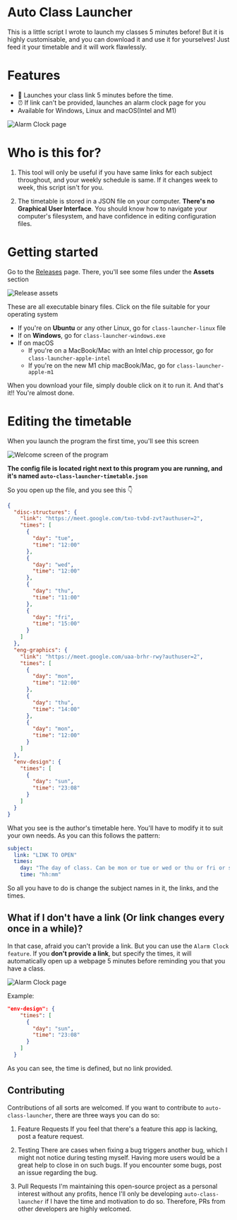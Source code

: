 # Auto Class Launcher

This is a little script I wrote to launch my classes 5 minutes before! But it is highly customisable, and you can download it and use it for yourselves! Just feed it your timetable and it will work flawlessly.

# Features

- 🚀 Launches your class link 5 minutes before the time.
- ⏰ If link can't be provided, launches an alarm clock page for you
- Available for Windows, Linux and macOS(Intel and M1)

![Alarm Clock page](./images/alarm-clock-page.png)

# Who is this for?

1. This tool will only be useful if you have same links for each subject throughout, and your weekly schedule is same. If it changes week to week, this script isn't for you.

2. The timetable is stored in a JSON file on your computer. **There's no Graphical User Interface**. You should know how to navigate your computer's filesystem, and have confidence in editing configuration files.

# Getting started

Go to the [Releases](https://github.com/PuruVJ/auto-class-launcher/releases) page. There, you'll see some files under the **Assets** section

![Release assets](./images/releases-assets.png)

These are all executable binary files. Click on the file suitable for your operating system

- If you're on **Ubuntu** or any other Linux, go for `class-launcher-linux` file
- If on **Windows**, go for `class-launcher-windows.exe`
- If on macOS
  - If you're on a MacBook/Mac with an Intel chip processor, go for `class-launcher-apple-intel`
  - If you're on the new M1 chip macBook/Mac, go for `class-launcher-apple-m1`

When you download your file, simply double click on it to run it. And that's it!! You're almost done.

# Editing the timetable

When you launch the program the first time, you'll see this screen

![Welcome screen of the program](./images/program-startup-welcome.png)

**The config file is located right next to this program you are running, and it's named `auto-class-launcher-timetable.json`**

So you open up the file, and you see this 👇

```json
{
  "disc-structures": {
    "link": "https://meet.google.com/txo-tvbd-zvt?authuser=2",
    "times": [
      {
        "day": "tue",
        "time": "12:00"
      },
      {
        "day": "wed",
        "time": "12:00"
      },
      {
        "day": "thu",
        "time": "11:00"
      },
      {
        "day": "fri",
        "time": "15:00"
      }
    ]
  },
  "eng-graphics": {
    "link": "https://meet.google.com/uaa-brhr-rwy?authuser=2",
    "times": [
      {
        "day": "mon",
        "time": "12:00"
      },
      {
        "day": "thu",
        "time": "14:00"
      },
      {
        "day": "mon",
        "time": "12:00"
      }
    ]
  },
  "env-design": {
    "times": [
      {
        "day": "sun",
        "time": "23:08"
      }
    ]
  }
}
```

What you see is the author's timetable here. You'll have to modify it to suit your own needs. As you can this follows the pattern:

```yaml
subject:
  link: "LINK TO OPEN"
  times:
    day: "The day of class. Can be mon or tue or wed or thu or fri or sat or sun"
    time: "hh:mm"
```

So all you have to do is change the subject names in it, the links, and the times.

## What if I don't have a link (Or link changes every once in a while)?

In that case, afraid you can't provide a link. But you can use the `Alarm Clock feature`. If you **don't provide a link**, but specify the times, it will automatically open up a webpage 5 minutes before reminding you that you have a class.

![Alarm Clock page](./images/alarm-clock-page.png)

Example:

```json
"env-design": {
    "times": [
      {
        "day": "sun",
        "time": "23:08"
      }
    ]
  }
```

As you can see, the time is defined, but no link provided.

## Contributing
Contributions of all sorts are welcomed. If you want to contribute to `auto-class-launcher`, there are three ways you can do so:

1. Feature Requests
If you feel that there's a feature this app is lacking, post a feature request.

2. Testing
There are cases when fixing a bug triggers another bug, which I might not notice during testing myself. Having more users would be a great help to close in on such bugs. If you encounter some bugs, post an issue regarding the bug.

3. Pull Requests
I'm maintaining this open-source project as a personal interest without any profits, hence I'll only be developing `auto-class-launcher` if I have the time and motivation to do so. Therefore, PRs from other developers are highly welcomed.
